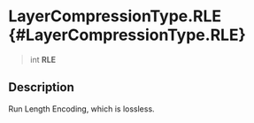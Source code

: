 LayerCompressionType.RLE {#LayerCompressionType.RLE}
========================

> int **RLE**

Description
-----------

Run Length Encoding, which is lossless.
